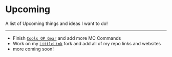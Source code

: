 # Upcoming
A list of Upcoming things and ideas I want to do!

---

- Finish [`Cools OP Gear`](https://github.com/fir15playz/Cools-OP-Gear) and add more MC Commands
- Work on my [`LittleLink`](https://github.com/fir15playz/LittleLink) fork and add all of my repo links and websites
- more coming soon!
